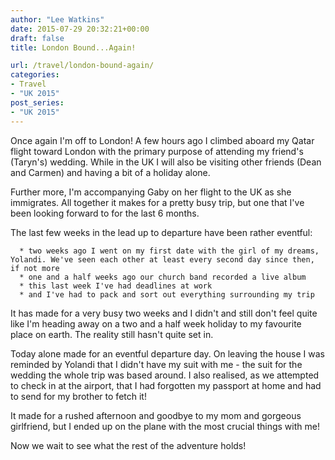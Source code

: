 ```yaml
---
author: "Lee Watkins"
date: 2015-07-29 20:32:21+00:00
draft: false
title: London Bound...Again!

url: /travel/london-bound-again/
categories:
- Travel
- "UK 2015"
post_series:
- "UK 2015"
---
```


Once again I'm off to London! A few hours ago I climbed aboard my Qatar flight toward London with the primary purpose of attending my friend's (Taryn's) wedding.<!--more--> While in the UK I will also be visiting other friends (Dean and Carmen) and having a bit of a holiday alone.

Further more, I'm accompanying Gaby on her flight to the UK as she immigrates. All together it makes for a pretty busy trip, but one that I've been looking forward to for the last 6 months.

The last few weeks in the lead up to departure have been rather eventful:



	  * two weeks ago I went on my first date with the girl of my dreams, Yolandi. We've seen each other at least every second day since then, if not more
	  * one and a half weeks ago our church band recorded a live album
	  * this last week I've had deadlines at work
	  * and I've had to pack and sort out everything surrounding my trip

It has made for a very busy two weeks and I didn't and still don't feel quite like I'm heading away on a two and a half week holiday to my favourite place on earth. The reality still hasn't quite set in.

Today alone made for an eventful departure day. On leaving the house I was reminded by Yolandi that I didn't have my suit with me - the suit for the wedding the whole trip was based around. I also realised, as we attempted to check in at the airport, that I had forgotten my passport at home and had to send for my brother to fetch it!

It made for a rushed afternoon and goodbye to my mom and gorgeous girlfriend, but I ended up on the plane with the most crucial things with me!

Now we wait to see what the rest of the adventure holds!
